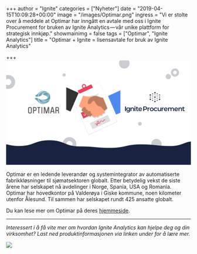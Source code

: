 +++
author = "Ignite"
categories = ["Nyheter"]
date = "2019-04-15T10:09:28+00:00"
image = "/images/Optimar.png"
ingress = "Vi er stolte over å meddele at Optimar har inngått en avtale med oss i Ignite Procurement for bruken av Ignite Analytics — vår unike plattform for strategisk innkjøp."
showmainimg = false
tags = ["Optimar", "Ignite Analytics"]
title = "Optimar + Ignite = lisensavtale for bruk av Ignite Analytics"

+++
![](/images/Optimar.png)

Optimar er en ledende leverandør og systemintegrator av automatiserte fabrikkløsninger til sjømatsektoren globalt. Etter betydelig vekst de siste årene har selskapet nå avdelinger i Norge, Spania, USA og Romania. Optimar har hovedkontor på Valderøya i Giske kommune, noen kilometer utenfor Ålesund. Til sammen har selskapet rundt 425 ansatte globalt.

Du kan lese mer om Optimar på deres [hjemmeside](https://optimar.no/).

***

_Interessert i å få vite mer om hvordan Ignite Analytics kan hjelpe deg og din virksomhet? Last ned produktinformasjonen via linken under for å lære mer._

[![](https://cdn-images-1.medium.com/max/800/1*RTWPsIOIwzj2nLgY88nNzA.png)](https://www.ignite.no/ignite-analytics/produktinformasjon/)